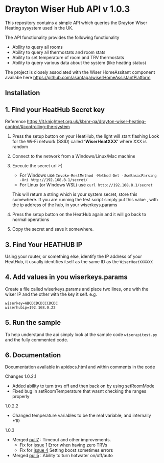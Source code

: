 # Drayton Wiser Hub API v 1.0.3

This repository contains a simple API which queries the Drayton Wiser Heating sysystem used in the UK.

The API functionality provides the following functionality
- Ability to query all rooms
- Ability to query all thermostats and room stats
- Ability to set temperature of room and TRV thermostats
- Ability to query various data about the system (like heating status)

The project is closely associated with the Wiser HomeAssitant component availabe here https://github.com/asantaga/wiserHomeAssistantPlatform

## Installation



## 1. Find your HeatHub Secret key
Reference https://it.knightnet.org.uk/kb/nr-qa/drayton-wiser-heating-control/#controlling-the-system
1. Press the setup button on your HeatHub, the light will start flashing
Look for the Wi-Fi network (SSID) called **‘WiserHeatXXX’** where XXX is random
2. Connect to the network from a Windows/Linux/Mac machine
3. Execute the secret url :-)
   * For Windows use `Invoke-RestMethod -Method Get -UseBasicParsing -Uri http://192.168.8.1/secret/` 
   * For Linux (or Windows WSL) use `curl http://192.168.8.1/secret`

   This will return a string which is your system secret, store this somewhere. If you are running the test script simply put this value , with the ip address of the hub, in your wiserkeys.params

4. Press the setup button on the HeatHub again and it will go back to normal operations
5. Copy the secret and save it somewhere.
## 3. Find Your HEATHUB IP

Using your router, or something else, identify the IP address of your HeatHub, it usually identifies itself as the same ID as the ``WiserHeatXXXXXX`` 

## 4. Add values in you wiserkeys.params
Create a file called wiserkeys.params and place two lines, one with the wiser IP and the other with the key it self. 
e.g.
```
wiserkey=ABCDCDCDCCCDCDC
wiserhubip=192.168.0.22
```

## 5. Run the sample
To help understand the api simply look at the sample code ```wiserapitest.py``` and the fully commented code. 

## 6. Documentation

Documentation available in apidocs.html and within comments in the code

Changes
1.0.2.1 
* Added ability to turn trvs off and then back on by using setRoomMode
* Fixed bug in setRoomTemperature that wasnt checking the ranges properly

1.0.2.2
* Changed temperature variables to be the real variable, and internally *10 

1.0.3
* Merged [pull7](https://github.com/asantaga/wiserheatingapi/pull/7) : Timeout and other improvements. 
    * Fix for [issue 1](https://github.com/asantaga/wiserheatingapi/issues/1) Error when having zero TRVs
    * Fix for [issue 4](https://github.com/asantaga/wiserheatingapi/issues/4)  Setting boost sometimes errors
* Merged [pull5](https://github.com/asantaga/wiserheatingapi/pull/5) :  Ability to turn hotwater on/off/auto 


